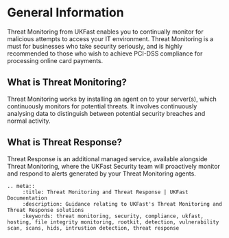 # General Information

Threat Monitoring from UKFast enables you to continually monitor for malicious attempts to access your IT environment. Threat Monitoring is a must for businesses who take security seriously, and is highly recommended to those who wish to achieve PCI-DSS compliance for processing online card payments.

## What is Threat Monitoring?

Threat Monitoring works by installing an agent on to your server(s), which continuously monitors for potential threats. It involves continuously analysing data to distinguish between potential security breaches and normal activity.

## What is Threat Response?

Threat Response is an additional managed service, available alongside Threat Monitoring, where the UKFast Security team will proactively monitor and respond to alerts generated by your Threat Monitoring agents.


```eval_rst
.. meta::
     :title: Threat Monitoring and Threat Response | UKFast Documentation
     :description: Guidance relating to UKFast's Threat Monitoring and Threat Response solutions
     :keywords: threat monitoring, security, compliance, ukfast, hosting, file integrity monitoring, rootkit, detection, vulnerability scan, scans, hids, intrustion detection, threat response
```
